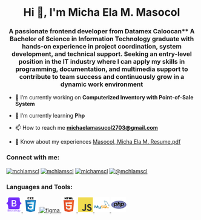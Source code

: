 <h1 align="center">Hi 👋, I'm Micha Ela M. Masocol</h1>
<h3 align="center">A passionate frontend developer from Datamex Caloocan** A Bachelor of Science in Information Technology graduate with hands-on experience in project coordination,
 system development, and technical support. Seeking an entry-level position in the IT industry where I can apply
 my skills in programming, documentation, and multimedia support to contribute to team success and
 continuously grow in a dynamic work environment</h3>

- 🔭 I’m currently working on **Computerized Inventory with Point-of-Sale System**

- 🌱 I’m currently learning **Php**

- 📫 How to reach me **michaelamasucol2703@gmail.com**

- 📄 Know about my experiences [Masocol, Micha Ela M. Resume.pdf](https://github.com/user-attachments/files/21070920/Masocol.Micha.Ela.M.Resume.pdf)


<h3 align="left">Connect with me:</h3>
<p align="left">
<a href="https://twitter.com/mchlamscl" target="blank"><img align="center" src="https://raw.githubusercontent.com/rahuldkjain/github-profile-readme-generator/master/src/images/icons/Social/twitter.svg" alt="mchlamscl" height="30" width="40" /></a>
<a href="https://fb.com/mchlamscl" target="blank"><img align="center" src="https://raw.githubusercontent.com/rahuldkjain/github-profile-readme-generator/master/src/images/icons/Social/facebook.svg" alt="mchlamscl" height="30" width="40" /></a>
<a href="https://instagram.com/michamscl" target="blank"><img align="center" src="https://raw.githubusercontent.com/rahuldkjain/github-profile-readme-generator/master/src/images/icons/Social/instagram.svg" alt="michamscl" height="30" width="40" /></a>
<a href="https://medium.com/@mchlamscl" target="blank"><img align="center" src="https://raw.githubusercontent.com/rahuldkjain/github-profile-readme-generator/master/src/images/icons/Social/medium.svg" alt="@mchlamscl" height="30" width="40" /></a>
</p>

<h3 align="left">Languages and Tools:</h3>
<p align="left"> <a href="https://getbootstrap.com" target="_blank" rel="noreferrer"> <img src="https://raw.githubusercontent.com/devicons/devicon/master/icons/bootstrap/bootstrap-plain-wordmark.svg" alt="bootstrap" width="40" height="40"/> </a> <a href="https://www.w3schools.com/css/" target="_blank" rel="noreferrer"> <img src="https://raw.githubusercontent.com/devicons/devicon/master/icons/css3/css3-original-wordmark.svg" alt="css3" width="40" height="40"/> </a> <a href="https://www.figma.com/" target="_blank" rel="noreferrer"> <img src="https://www.vectorlogo.zone/logos/figma/figma-icon.svg" alt="figma" width="40" height="40"/> </a> <a href="https://www.w3.org/html/" target="_blank" rel="noreferrer"> <img src="https://raw.githubusercontent.com/devicons/devicon/master/icons/html5/html5-original-wordmark.svg" alt="html5" width="40" height="40"/> </a> <a href="https://developer.mozilla.org/en-US/docs/Web/JavaScript" target="_blank" rel="noreferrer"> <img src="https://raw.githubusercontent.com/devicons/devicon/master/icons/javascript/javascript-original.svg" alt="javascript" width="40" height="40"/> </a> <a href="https://www.mysql.com/" target="_blank" rel="noreferrer"> <img src="https://raw.githubusercontent.com/devicons/devicon/master/icons/mysql/mysql-original-wordmark.svg" alt="mysql" width="40" height="40"/> </a> <a href="https://www.php.net" target="_blank" rel="noreferrer"> <img src="https://raw.githubusercontent.com/devicons/devicon/master/icons/php/php-original.svg" alt="php" width="40" height="40"/> </a> </p>

